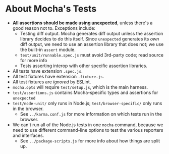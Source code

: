 # About Mocha's Tests

- **All assertions should be made using [unexpected](http://unexpected.js.org)**, unless there's a good reason not to.  Exceptions include:
  - Testing diff output.  Mocha generates diff output unless the assertion library decides to do this itself.  Since `unexpected` generates its *own* diff output, we need to use an assertion library that does not; we use the built-in `assert` module.
  - `test/unit/runnable.spec.js` must avoid 3rd-party code; read source for more info
  - Tests asserting interop with other specific assertion libraries.
- All tests have extension `.spec.js`.
- All test fixtures have extension `.fixture.js`.
- All test fixtures are *ignored* by ESLint.
- `mocha.opts` will require `test/setup.js`, which is the main harness.
- `test/assertions.js` contains Mocha-specific types and assertions for `unexpected`
- `test/node-unit/` only runs in Node.js; `test/browser-specific/` only runs in the browser.
  - See `../karma.conf.js` for more information on which tests run in the browser.
- We can't run all of the Node.js tests in one `mocha` command, because we need to use different command-line options to test the various reporters and interfaces.
  - See `../package-scripts.js` for more info about how things are split up.
